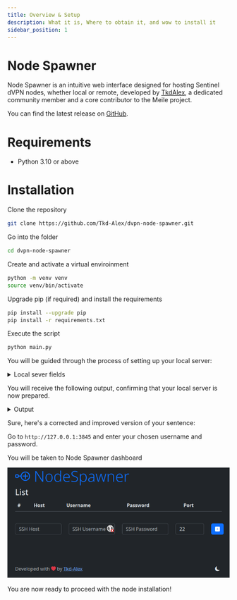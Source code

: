 ```yaml
---
title: Overview & Setup
description: What it is, Where to obtain it, and wow to install it
sidebar_position: 1
---
```


# Node Spawner

Node Spawner is an intuitive web interface designed for hosting Sentinel dVPN nodes, whether local or remote, developed by [TkdAlex](https://github.com/Tkd-Alex), a dedicated community member and a core contributor to the Meile project.

You can find the latest release on [GitHub](https://github.com/Tkd-Alex/dvpn-node-spawner).

# Requirements

- Python 3.10 or above

# Installation

Clone the repository

```bash
git clone https://github.com/Tkd-Alex/dvpn-node-spawner.git
```

Go into the folder

```bash
cd dvpn-node-spawner
```

Create and activate a virtual enviroinment

```bash
python -m venv venv
source venv/bin/activate
```

Upgrade pip (if required) and install the requirements

```bash
pip install --upgrade pip
pip install -r requirements.txt
```

Execute the script

```bash
python main.py
```

You will be guided through the process of setting up your local server:

<details>
<summary>Local sever fields</summary>
<p>

```bash
[?] Listen address: 127.0.0.1
[?] Listen port: 3845
[?] Would do you like to configure a simple authentication? (Y/n) (True): y

[?] Please provide a username: admin
[?] Please provide a password: **********
[?] Please type the password again: **********
```

</p>
</details>

You will receive the following output, confirming that your local server is now prepared.

<details>
<summary>Output</summary>
<p>

```bash
 * Serving Flask app 'main'
 * Debug mode: on
WARNING: This is a development server. Do not use it in a production deployment. Use a production WSGI server instead.
 * Running on http://127.0.0.1:3845
Press CTRL+C to quit
 * Restarting with stat
 * Debugger is active!
 * Debugger PIN: XXX-XXX-XXX
```

</p>
</details>

Sure, here's a corrected and improved version of your sentence:

Go to `http://127.0.0.1:3845` and enter your chosen username and password.

You will be taken to Node Spawner dashboard

![](/img/node-spawner/dashboard-1.png)

You are now ready to proceed with the node installation!